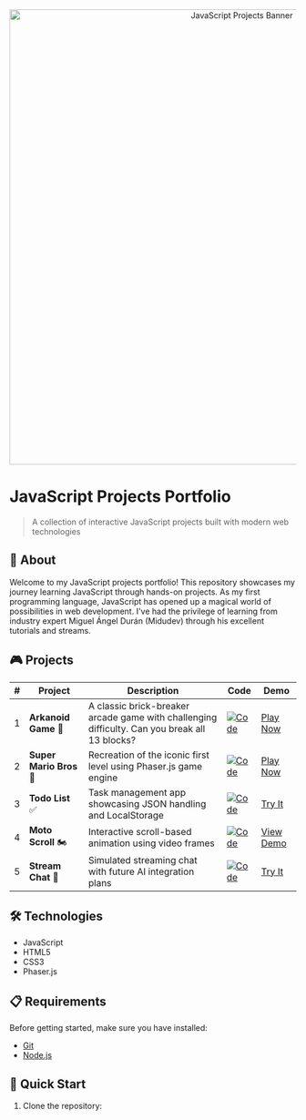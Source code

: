 <div align="center">
  <img src="./assets/banner.png" alt="JavaScript Projects Banner" width="800px"/>
</div>

# JavaScript Projects Portfolio

> A collection of interactive JavaScript projects built with modern web technologies

## 🎯 About

Welcome to my JavaScript projects portfolio! This repository showcases my journey learning JavaScript through hands-on projects. As my first programming language, JavaScript has opened up a magical world of possibilities in web development. I've had the privilege of learning from industry expert Miguel Ángel Durán (Midudev) through his excellent tutorials and streams.

## 🎮 Projects

| # | Project | Description | Code | Demo |
|---|---------|-------------|------|------|
| 1 | **Arkanoid Game** 🧱 | A classic brick-breaker arcade game with challenging difficulty. Can you break all 13 blocks? | [![Code](https://img.shields.io/badge/Code-181717?logo=github&logoColor=fff&style=flat-square)](https://github.com/AlanSan1195/JavaScript-Proyects/tree/main/01%20-arkanold-Game) | [Play Now](https://arkanoidsan.netlify.app/) |
| 2 | **Super Mario Bros** 🍄 | Recreation of the iconic first level using Phaser.js game engine | [![Code](https://img.shields.io/badge/Code-181717?logo=github&logoColor=fff&style=flat-square)](https://github.com/AlanSan1195/JavaScript-Proyects/tree/practicas/02%20-mario-bors) | [Play Now](https://supermariobrosgame.netlify.app/) |
| 3 | **Todo List** ✅ | Task management app showcasing JSON handling and LocalStorage | [![Code](https://img.shields.io/badge/Code-181717?logo=github&logoColor=fff&style=flat-square)](https://github.com/AlanSan1195/JavaScript-Proyects/tree/practicas/03%20-to-do-list) | [Try It](https://to-do-listsan.netlify.app/) |
| 4 | **Moto Scroll** 🏍️ | Interactive scroll-based animation using video frames | [![Code](https://img.shields.io/badge/Code-181717?logo=github&logoColor=fff&style=flat-square)](https://github.com/AlanSan1195/JavaScript-Proyects/tree/practicas/04-scroll-moto) | [View Demo](https://bike-scroll.netlify.app) |
| 5 | **Stream Chat** 💬 | Simulated streaming chat with future AI integration plans | [![Code](https://img.shields.io/badge/Code-181717?logo=github&logoColor=fff&style=flat-square)](https://github.com/AlanSan1195/JavaScript-Proyects/tree/practicas/05-chat-virtual) | [Try It](https://prismatic-dolphin-f45a1a.netlify.app/) |

## 🛠️ Technologies

- JavaScript
- HTML5
- CSS3
- Phaser.js

## 📋 Requirements

Before getting started, make sure you have installed:
- [Git](https://git-scm.com)
- [Node.js](https://nodejs.org/en/)

## 🚀 Quick Start

1. Clone the repository:

